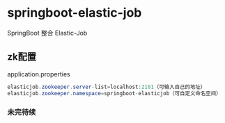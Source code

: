 # springboot-elastic-job
SpringBoot 整合 Elastic-Job

## zk配置
application.properties

```java
elasticjob.zookeeper.server-list=localhost:2181（可输入自己的地址）
elasticjob.zookeeper.namespace=springboot-elasticjob（可自定义命名空间）
```

### 未完待续
